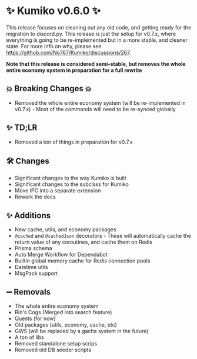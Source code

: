 # ✨ Kumiko v0.6.0 ✨

This release focuses on cleaning out any old code, and getting ready for the migration to discord.py. This release is just the setup for v0.7.x, where everything is going to be re-implemented but in a more stable, and cleaner state. For more info on why, please see https://github.com/No767/Kumiko/discussions/267.

**Note that this release is considered semi-stable, but removes the whole entire economy system in preparation for a full rewrite**

## :boom: Breaking Changes :boom:

- Removed the whole entire economy system (will be re-implemented in v0.7.x) - Most of the commands will need to be re-synced globally

## ✨ TD;LR

- Removed a ton of things in preparation for v0.7.x

## 🛠️ Changes
- Significant changes to the way Kumiko is built 
- Significant changes to the subclass for Kumiko
- Move IPC into a separate extension
- Rework the docs


## ✨ Additions

- New cache, utils, and economy packages
- `@cached` and `@cachedJson` decorators - These will automatically cache the return value of any coroutines, and cache them on Redis
- Prisma schema
- Auto Merge Workflow for Dependabot
- Builtin global memory cache for Redis connection pools
- Datetime utils
- MsgPack support

## ➖ Removals
- The whole entire economy system
- Rin's Cogs (Merged into search feature)
- Quests (for now)
- Old packages (utils, economy, cache, etc)
- GWS (will be replaced by a gacha system in the future)
- A ton of libs
- Removed standalone setup scrips
- Removed old DB seeder scripts